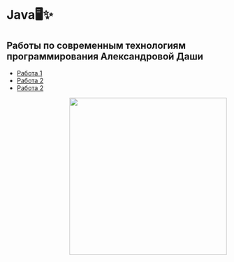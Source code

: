 # Java🖥✨
## Работы по современным технологиям программирования Александровой Даши
+ [Работа 1](https://github.com/shycoldii/FU_Java/tree/master/first)
+ [Работа 2](https://github.com/shycoldii/FU_Java/tree/master/second)
+ [Работа 2](https://github.com/shycoldii/FU_Java/tree/master/third)
<img src=https://upload.wikimedia.org/wikipedia/ru/4/49/%D0%9F%D0%BE%D0%BA%D0%B5%D0%BC%D0%BE%D0%BD_%D0%98%D0%B2%D0%B8.png width="360" height="360" align="right"/>
